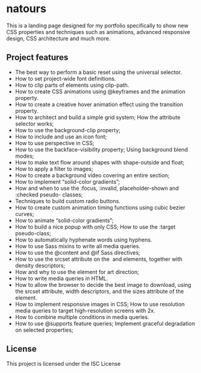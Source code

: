 # natours

This is a landing page designed for my portfolio specifically to show new CSS properties and techniques such as animations, advanced responsive design, CSS architecture and much more.

## Project features

- The best way to perform a basic reset using the universal selector.
- How to set project-wide font definitions.
- How to clip parts of elements using clip-path.
- How to create CSS animations using @keyframes and the animation property.
- How to create a creative hover animation effect using the transition property.
- How to architect and build a simple grid system; How the attribute selector works;
- How to use the background-clip property;
- How to include and use an icon font;
- How to use perspective in CSS;
- How to use the backface-visibility property; Using background blend modes;
- How to make text flow around shapes with shape-outside and float;
- How to apply a filter to images;
- How to create a background video covering an
  entire section;
- How to implement “solid-color gradients”;
- How and when to use the :focus, :invalid, placeholder-shown and :checked pseudo- classes;
- Techniques to build custom radio buttons.
- How to create custom animation timing functions using cubic bezier curves;
- How to animate “solid-color gradients”;
- How to build a nice popup with only CSS; How to use the :target pseudo-class;
- How to automatically hyphenate words using hyphens.
- How to use Sass mixins to write all media queries.
- How to use the @content and @if Sass directives;
- How to use the srcset attribute on the <img> and <source> elements, together with density descriptors;
- How and why to use the <picture> element for art direction;
- How to write media queries in HTML.
- How to allow the browser to decide the best image to download, using the srcset attribute, width descriptors, and the           sizes attribute of the <img> element.
- How to implement responsive images in CSS; How to use resolution media queries to target
high-resolution screens with 2x.
- How to combine multiple conditions in media queries.
- How to use @supports feature queries; Implement graceful degradation on selected
properties;

## License

This project is licensed under the ISC License
